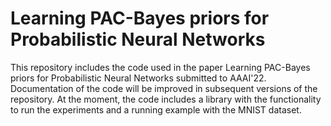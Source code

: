 # Learning PAC-Bayes priors for Probabilistic Neural Networks

This repository includes the code used in the paper Learning PAC-Bayes priors for Probabilistic Neural Networks submitted to AAAI'22. Documentation of the code will be improved in subsequent versions of the repository. At the moment, the code includes a library with the functionality to run the experiments and a running example with the MNIST dataset.

